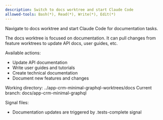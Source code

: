 ```yaml
---
description: Switch to docs worktree and start Claude Code
allowed-tools: Bash(*), Read(*), Write(*), Edit(*)
---
```


Navigate to docs worktree and start Claude Code for documentation tasks.

The docs worktree is focused on documentation. It can pull changes from feature worktrees to update API docs, user guides, etc.

Available actions:
- Update API documentation
- Write user guides and tutorials
- Create technical documentation
- Document new features and changes

Working directory: ../app-crm-minimal-graphql-worktrees/docs
Current branch: docs/app-crm-minimal-graphql

Signal files:
- Documentation updates are triggered by .tests-complete signal